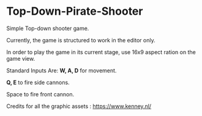 # Top-Down-Pirate-Shooter
 
 Simple Top-down shooter game.
 
 Currently, the game is structured to work in the editor only.
 
 In order to play the game in its current stage, use 16x9 aspect ration on the game view.
 
 Standard Inputs Are: <b>W, A, D</b> for movement.
 
 <b>Q, E</b> to fire side cannons.
 
 Space to fire front cannon.

Credits for all the graphic assets : https://www.kenney.nl/
